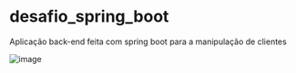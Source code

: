 # desafio_spring_boot
Aplicação back-end feita com spring boot para a manipulação de clientes

![image](https://github.com/user-attachments/assets/dffa3e6f-3053-4096-a91a-6b94d0ffdd5f)

